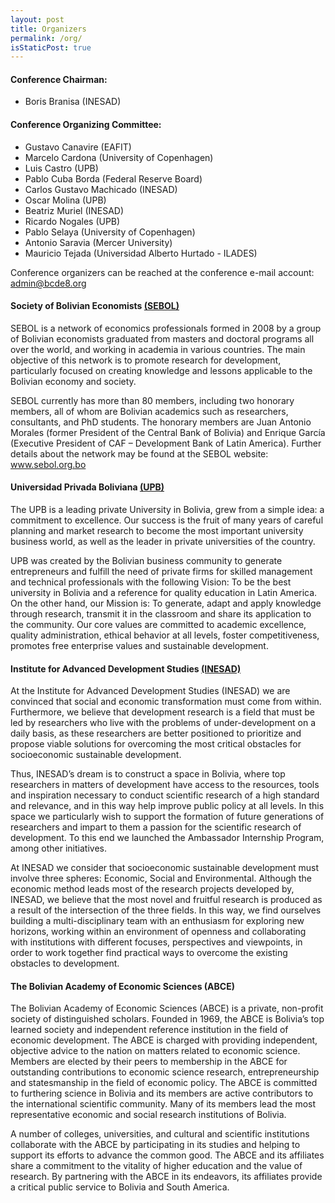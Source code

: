 ```yaml
---
layout: post
title: Organizers
permalink: /org/
isStaticPost: true
---
```


#### Conference Chairman:
* Boris Branisa (INESAD)

#### Conference Organizing Committee:

* Gustavo Canavire (EAFIT)
* Marcelo Cardona (University of Copenhagen)
* Luis Castro (UPB)
* Pablo Cuba Borda (Federal Reserve Board)
* Carlos Gustavo Machicado (INESAD)
* Oscar Molina (UPB)
* Beatriz Muriel (INESAD)
* Ricardo Nogales (UPB)
* Pablo Selaya (University of Copenhagen)
* Antonio Saravia (Mercer University)
* Mauricio Tejada (Universidad Alberto Hurtado - ILADES)

Conference organizers can be reached at the conference e-mail account: [admin@bcde8.org](mailto:admin@bcde8.org)

#### Society of Bolivian Economists [(SEBOL)](www.sebol.org.bo)
SEBOL is a network of economics professionals formed in 2008 by a group of Bolivian economists graduated from masters and doctoral programs all over the world, and working in academia in various countries. The main objective of this network is to promote research for development, particularly focused on creating knowledge and lessons applicable to the Bolivian economy and society.

SEBOL currently has more than 80 members, including two honorary members, all of whom are Bolivian academics such as researchers, consultants, and PhD students. The honorary members are Juan Antonio Morales (former President of the Central Bank of Bolivia) and Enrique García (Executive President of CAF – Development Bank of Latin America). Further details about the network may be found at the SEBOL website: www.sebol.org.bo

#### Universidad Privada Boliviana [(UPB)](www.upb.edu.bo)
The UPB is a leading private University in Bolivia, grew from a simple idea: a commitment to excellence. Our success is the fruit of many years of careful planning and market research to become the most important university business world, as well as the leader in private universities of the country.

UPB was created by the Bolivian business community to generate entrepreneurs and fulfill the need of private firms for skilled management and technical professionals with the following Vision: To be the best university in Bolivia and a reference for quality education in Latin America. On the other hand, our Mission is: To generate, adapt and apply knowledge through research, transmit it in the classroom and share its application to the community. Our core values are committed to academic excellence, quality administration, ethical behavior at all levels, foster competitiveness, promotes free enterprise values and sustainable development.

#### Institute for Advanced Development Studies [(INESAD)](www.inesad.edu.bo)
At the Institute for Advanced Development Studies (INESAD) we are convinced that social and economic transformation must come from within. Furthermore, we believe that development research is a field that must be led by researchers who live with the problems of under-development on a daily basis, as these researchers are better positioned to prioritize and propose viable solutions for overcoming the most critical obstacles for socioeconomic sustainable development.

Thus, INESAD’s dream is to construct a space in Bolivia, where top researchers in matters of development have access to the resources, tools and inspiration necessary to conduct scientific research of a high standard and relevance, and in this way help improve public policy at all levels. In this space we particularly wish to support the formation of future generations of researchers and impart to them a passion for the scientific research of development. To this end we launched the Ambassador Internship Program, among other initiatives.

At INESAD we consider that socioeconomic sustainable development must involve three spheres: Economic, Social and Environmental. Although the economic method leads most of the research projects developed by, INESAD, we believe that the most novel and fruitful research is produced as a result of the intersection of the three fields. In this way, we find ourselves building a multi-disciplinary team with an enthusiasm for exploring new horizons, working within an environment of openness and collaborating with institutions with different focuses, perspectives and viewpoints, in order to work together find practical ways to overcome the existing obstacles to development.

#### The Bolivian Academy of Economic Sciences (ABCE)
The Bolivian Academy of Economic Sciences (ABCE) is a private, non-profit society of distinguished scholars. Founded in 1969, the ABCE is Bolivia’s top learned society and independent reference institution in the field of economic development. The ABCE is charged with providing independent, objective advice to the nation on matters related to economic science. Members are elected by their peers to membership in the ABCE for outstanding contributions to economic science research, entrepreneurship and statesmanship in the field of economic policy.  The ABCE is committed to furthering science in Bolivia and its members are active contributors to the international scientific community. Many of its members lead the most representative economic and social research institutions of Bolivia.

A number of colleges, universities, and cultural and scientific institutions collaborate with the ABCE by participating in its studies and helping to support its efforts to advance the common good.  The ABCE and its affiliates share a commitment to the vitality of higher education and the value of research. By partnering with the ABCE in its endeavors, its affiliates provide a critical public service to Bolivia and South America.


<img class="img-responsive feature-image" src="{{ site.baseurl }}/img/sections-background/organizers.jpg" style="display:none">
